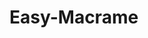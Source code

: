 # Easy-Macrame
<!doctype html>
<html>
<head>
<meta charset="UTF-8">
<title>HTML 1</title>
	<style>
		
		#listNames{
			font-family: Baskerville, "Palatino Linotype", Palatino, "Century Schoolbook L", "Times New Roman", "serif";
			color:burlywood;}
	
	</style>
	
</head>

<body>
	<h1 title="Try it" style="background-color: antiquewhite; color: saddlebrown" ><strong>Easily Macrame</strong></h1>
	<h2 style="color: peru"><b>An ancient weaving technique</b></h2>
	<p style="color: tan">Knitting without needles is possible thanks to macrame! Macrame is one of the easy crafts that everyone can do because it is based on weaving and braiding threads with your hands making knots.</p>
	
	 <table> 
	  <tr align="left">
	<th><img src="Images/wallhanging.jpg" width="250" height="250" alt="Wall Hanging"/></th>
    <th><img src="Images/keychains.jpg" width="250" height="250" alt="Key Chains"/></th>
    <th><img src="Images/coaster.jpg" width="250" height="250" alt="Coasters"/></th>
	  </tr>
     </table>
	
	<table style="width:80%; border: thin solid; color: firebrick">
		
  <tr align="left">
    <th style="color: darkolivegreen"><i>Things You Can Do</i></th>
    <th></th>
	<th></th>
   
  </tr>
		
  <tr>
    <td><ins>Wall Hanging</ins></td>
    <td><ins>Key Chains</ins></td>
	<td><ins>Earings</ins></td>
  </tr>
  <tr>
    <td><ins>Coasters</ins></td>
    <td><ins>Dream catchers</ins></td>
	<td><ins>Curtains</ins></td>
  </tr>
  <tr>
	<td><ins>Bags</ins></td>
    <td><ins>Feathers</ins></td>
	<td><ins>Garlands</ins></td>
  </tr>
  <tr>
	<td><ins>Plant Hanger</ins></td>
    <td><ins>Bracelets</ins></td>
	<td><ins>Ornaments</ins></td>
  </tr>
  
</table>
<p></p> 
	
<h2 id="listNames"><b>Materials</b></h2>
			<li style="color: darkolivegreen">Thick thread, it can be made of cotton, jute, linen, silk or other natural fibers. Your choice will depend on what you want to do.
			<li style="color: darkolivegreen">A base to hold the craft, which can be a pencil or wooden bar.</li>
	        <li style="color: darkolivegreen">Macrame table, in case of certain crafts such as macrame bracelets.</li>
			<li style="color: darkolivegreen">Beads to decorate, such as wooden beads.</li>
	        <li style="color: darkolivegreen">Scissors.</li>
	        <li style="color: darkolivegreen">Brush.</li>
			</li>


<h2 style="color: brown"><b>Macrame knots</b></h2>
	<p style="color: saddlebrown">Macrame are made by making and interlacing knots, which can be the same or of different types. There are more than <i title="50 macrame knots"  style="color:rosybrown; font-size: 20px">50 macrame knots</i> that can be combined to achieve very beautiful results.</p>
	<h3 style="color: firebrick"><em>Head Knot</em></h3>
	  <p style="color: burlywood">This knot is what gets your macrame cords attached to an object, such as dowel, branch, or an anchor cord.</p><a href="https://www.youtube.com/watch?v=U4OPF0FV5TY">https://www.youtube.com/watch?v=U4OPF0FV5TY</a>
	<h3 style="color: firebrick"><em>Square knot</em></h3> 
	  <p style="color: burlywood">A square knot is one of the most widely used macrame knots and need to have at least 4 cords.</p><a href="https://youtu.be/9ensp8bMFQA">https://youtu.be/9ensp8bMFQA</a>
	<h3 style="color: firebrick"><em>Spiral knot</em></h3>
	  <p style="color: burlywood">Is a series of half knots to create a spiral stitch.</p><a href="https://youtu.be/FLeVV9CzMO4">https://youtu.be/FLeVV9CzMO4</a>
	
</body>

</html>
